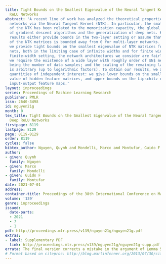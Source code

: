 ```yaml
---
title: Tight Bounds on the Smallest Eigenvalue of the Neural Tangent Kernel for Deep
  ReLU Networks
abstract: 'A recent line of work has analyzed the theoretical properties of deep neural
  networks via the Neural Tangent Kernel (NTK). In particular, the smallest eigenvalue
  of the NTK has been related to the memorization capacity, the global convergence
  of gradient descent algorithms and the generalization of deep nets. However, existing
  results either provide bounds in the two-layer setting or assume that the spectrum
  of the NTK matrices is bounded away from 0 for multi-layer networks. In this paper,
  we provide tight bounds on the smallest eigenvalue of NTK matrices for deep ReLU
  nets, both in the limiting case of infinite widths and for finite widths. In the
  finite-width setting, the network architectures we consider are fairly general:
  we require the existence of a wide layer with roughly order of $N$ neurons, $N$
  being the number of data samples; and the scaling of the remaining layer widths
  is arbitrary (up to logarithmic factors). To obtain our results, we analyze various
  quantities of independent interest: we give lower bounds on the smallest singular
  value of hidden feature matrices, and upper bounds on the Lipschitz constant of
  input-output feature maps.'
layout: inproceedings
series: Proceedings of Machine Learning Research
publisher: PMLR
issn: 2640-3498
id: nguyen21g
month: 0
tex_title: Tight Bounds on the Smallest Eigenvalue of the Neural Tangent Kernel for
  Deep ReLU Networks
firstpage: 8119
lastpage: 8129
page: 8119-8129
order: 8119
cycles: false
bibtex_author: Nguyen, Quynh and Mondelli, Marco and Montufar, Guido F
author:
- given: Quynh
  family: Nguyen
- given: Marco
  family: Mondelli
- given: Guido F
  family: Montufar
date: 2021-07-01
address:
container-title: Proceedings of the 38th International Conference on Machine Learning
volume: '139'
genre: inproceedings
issued:
  date-parts:
  - 2021
  - 7
  - 1
pdf: http://proceedings.mlr.press/v139/nguyen21g/nguyen21g.pdf
extras:
- label: Supplementary PDF
  link: http://proceedings.mlr.press/v139/nguyen21g/nguyen21g-supp.pdf
errata: The final version corrects a mistake in the argument of Lemma 5.4, which also affects Lemma 5.5. These two Lemmas have been edited and the corresponding proofs corrected. All the other results remain untouched.
# Format based on citeproc: http://blog.martinfenner.org/2013/07/30/citeproc-yaml-for-bibliographies/
---
```

